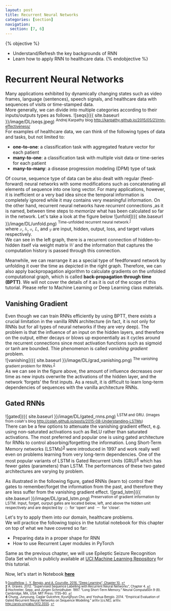 ```yaml
---
layout: post
title: Recurrent Neural Networks
categories: [section]
navigation:
  section: [7, 6]
---
```

{% objective %}
- Understand/Refresh the key backgrounds of RNN
- Learn how to apply RNN to healthcare data.
{% endobjective %}

# Recurrent Neural Networks
Many applications exhibited by dynamically changing states such as video frames, language (sentences), speech signals, and healthcare data with sequences of visits or time-stamped data.  
More generally, we can divide into multiple categories according to their inputs/outputs types as follows.
![seqs]({{ site.baseurl }}/image/DL/seqs.jpeg)
<sup>Andrej Karpathy blog <http://karpathy.github.io/2015/05/21/rnn-effectiveness/></sup>  
For examples of healthcare data, we can think of the following types of data and tasks, but not limited to:
* **one-to-one**: a classification task with aggregated feature vector for each patient
* **many-to-one**: a classification task with multiple visit data or time-series for each patient
* **many-to-many**: a disease progression modeling (DPM) type of task

Of course, sequence type of data can be also dealt with regular (feed-forward) neural networks with some modifications such as concatenating all elements of sequence into one long vector. For many applications, however, it is inefficient or a very bad idea since the temporal information is completely ignored while it may contains very meaningful information. On the other hand, recurrent neural networks have *recurrent* connections ,as it is named, between time steps to *memorize* what has been calculated so far in the network. Let's take a look at the figure below
![unfold]({{ site.baseurl }}/image/DL/unfold.png)
<sup>Time-unfolded recurrent neural network.<sup id="a1">[1](#f1)</sup></sup>  
where <math><mi>x</mi></math>, <math><mi>h</mi></math>, <math><mi>o</mi></math>, <math><mi>L</mi></math>, and <math><mi>y</mi></math> are input, hidden, output, loss, and target values respectively.  
We can see in the left graph, there is a recurrent connection of hidden-to-hidden itself via weight matrix <math><mi>W</mi></math> and the information that captures the computation history is passed through this connection.

Meanwhile, we can rearrange it as a special type of feedforward network by unfolding it over the time as depicted in the right graph. Therefore, we can also apply backpropagation algorithm to calculate gradients on the unfolded computational graph, which is called **back-propagation through time (BPTT)**. We will not cover the details of it as it is out of the scope of this tutorial. Please refer to Machine Learning or Deep Learning class materials.

<!--
<math xmlns="http://www.w3.org/1998/Math/MathML">
  <mtable columnalign="right left right left right left right left right left right left" rowspacing="3pt" columnspacing="0em 2em 0em 2em 0em 2em 0em 2em 0em 2em 0em" displaystyle="true">
    <mtr>
      <mtd>
        <msup>
          <mrow class="MJX-TeXAtom-ORD">
            <mi mathvariant="bold">a</mi>
          </mrow>
          <mrow class="MJX-TeXAtom-ORD">
            <mo stretchy="false">(</mo>
            <mi>t</mi>
            <mo stretchy="false">)</mo>
          </mrow>
        </msup>
      </mtd>
      <mtd>
        <mi></mi>
        <mo>=</mo>
        <mrow class="MJX-TeXAtom-ORD">
          <mi mathvariant="bold">b</mi>
        </mrow>
        <mo>+</mo>
        <mrow class="MJX-TeXAtom-ORD">
          <mi mathvariant="bold">W</mi>
        </mrow>
        <msup>
          <mrow class="MJX-TeXAtom-ORD">
            <mi mathvariant="bold">h</mi>
          </mrow>
          <mrow class="MJX-TeXAtom-ORD">
            <mo stretchy="false">(</mo>
            <mi>t</mi>
            <mo>&#x2212;</mo>
            <mn>1</mn>
            <mo stretchy="false">)</mo>
          </mrow>
        </msup>
        <mo>+</mo>
        <mrow class="MJX-TeXAtom-ORD">
          <mi mathvariant="bold">U</mi>
        </mrow>
        <msup>
          <mrow class="MJX-TeXAtom-ORD">
            <mi mathvariant="bold">x</mi>
          </mrow>
          <mrow class="MJX-TeXAtom-ORD">
            <mo stretchy="false">(</mo>
            <mi>t</mi>
            <mo stretchy="false">)</mo>
          </mrow>
        </msup>
      </mtd>
    </mtr>
    <mtr>
      <mtd>
        <msup>
          <mrow class="MJX-TeXAtom-ORD">
            <mi mathvariant="bold">h</mi>
          </mrow>
          <mrow class="MJX-TeXAtom-ORD">
            <mo stretchy="false">(</mo>
            <mi>t</mi>
            <mo stretchy="false">)</mo>
          </mrow>
        </msup>
      </mtd>
      <mtd>
        <mi></mi>
        <mo>=</mo>
        <mi>tanh</mi>
        <mo>&#x2061;</mo>
        <mo stretchy="false">(</mo>
        <msup>
          <mrow class="MJX-TeXAtom-ORD">
            <mi mathvariant="bold">a</mi>
          </mrow>
          <mrow class="MJX-TeXAtom-ORD">
            <mo stretchy="false">(</mo>
            <mi>t</mi>
            <mo stretchy="false">)</mo>
          </mrow>
        </msup>
        <mo stretchy="false">)</mo>
      </mtd>
    </mtr>
    <mtr>
      <mtd>
        <msup>
          <mrow class="MJX-TeXAtom-ORD">
            <mi mathvariant="bold">o</mi>
          </mrow>
          <mrow class="MJX-TeXAtom-ORD">
            <mo stretchy="false">(</mo>
            <mi>t</mi>
            <mo stretchy="false">)</mo>
          </mrow>
        </msup>
      </mtd>
      <mtd>
        <mi></mi>
        <mo>=</mo>
        <mrow class="MJX-TeXAtom-ORD">
          <mi mathvariant="bold">c</mi>
        </mrow>
        <mo>+</mo>
        <mrow class="MJX-TeXAtom-ORD">
          <mi mathvariant="bold">V</mi>
        </mrow>
        <msup>
          <mrow class="MJX-TeXAtom-ORD">
            <mi mathvariant="bold">h</mi>
          </mrow>
          <mrow class="MJX-TeXAtom-ORD">
            <mo stretchy="false">(</mo>
            <mi>t</mi>
            <mo stretchy="false">)</mo>
          </mrow>
        </msup>
      </mtd>
    </mtr>
    <mtr>
      <mtd>
        <msup>
          <mrow class="MJX-TeXAtom-ORD">
            <mover>
              <mrow class="MJX-TeXAtom-ORD">
                <mi mathvariant="bold">y</mi>
              </mrow>
              <mo stretchy="false">&#x005E;</mo>
            </mover>
          </mrow>
          <mrow class="MJX-TeXAtom-ORD">
            <mo stretchy="false">(</mo>
            <mi>t</mi>
            <mo stretchy="false">)</mo>
          </mrow>
        </msup>
      </mtd>
      <mtd>
        <mi></mi>
        <mo>=</mo>
        <mtext>softmax</mtext>
        <mo stretchy="false">(</mo>
        <msup>
          <mrow class="MJX-TeXAtom-ORD">
            <mi mathvariant="bold">o</mi>
          </mrow>
          <mrow class="MJX-TeXAtom-ORD">
            <mo stretchy="false">(</mo>
            <mi>t</mi>
            <mo stretchy="false">)</mo>
          </mrow>
        </msup>
        <mo stretchy="false">)</mo>
      </mtd>
    </mtr>
  </mtable>
</math>
-->
## Vanishing Gradient
Even though we can train RNNs efficiently by using BPTT, there exists a crucial limitation in the vanilla RNN architecture (in fact, it is not only for RNNs but for all types of neural networks if they are very deep). The problem is that the influence of an input on the hidden layers, and therefore on the output, either decays or blows up exponentially as it cycles around the recurrent connections since most activation functions such as sigmoid or tanh are bounded. Thie phenomenon is called *vanishing gradient* problem.  
![vanishing]({{ site.baseurl }}/image/DL/grad_vanishing.png)
<sup>The vanishing gradient problem for RNNs.<sup id="a2">[2](#f2)</sup></sup>  
As we can see in the figure above, the amount of influence decreases over time as new inputs overwrite the activations of the hidden layer, and the network ‘forgets’ the first inputs. As a result, it is difficult to learn long-term dependencies of sequences with the vanilla architecture RNNs.

## Gated RNNs
![gated]({{ site.baseurl }}/image/DL/gated_rnns.png)
<sup>LSTM and GRU. (images from colah's blog <http://colah.github.io/posts/2015-08-Understanding-LSTMs>)</sup>  
There can be a few options to attenuate the vanishing gradient effect, e.g. using non-saturated activations such as ReLU rather than saturated activations. The most preferred and popular one is using gated architecture for RNNs to control absorbing/forgetting the information. Long Short-Term Memory networks (LSTMs)<sup id="a3">[3](#f3)</sup></sup> were introduced in 1997 and work really well even on problems learning from very long-term dependencies. One of the most popular variants of LSTM is Gated Recurrent Units (GRU)<sup id="a3">[4](#f4)</sup></sup> which has fewer gates (parameters) than LSTM. The performances of these two gated architectures are varying by problem. 

As illustrated in the following figure, gated RNNs (learn to) control their gates to remember/forget the information from the past, and therefore they are less suffer from the vanishing gradient effect. 
![grad_lstm]({{ site.baseurl }}/image/DL/grad_lstm.png)
<sup>Preservation of gradient information by LSTM. Input, forget, ourput gates are located below, left, and above the hidden unit respectively and are depicted by <math><mo>&#x25CB;</mo></math> for 'open' and <math><mo>&#xFF0D;</mo></math> for 'close'.</sup>  

Let's try to apply them into our domain, healthcare problems.  
We will practice the following topics in the tutotial notebook for this chapter on top of what we have covered so far:
* Preparing data in a proper shape for RNN
* How to use Recurrent Layer modules in PyTorch

Same as the previous chapter, we will use Epileptic Seizure Recognition Data Set which is publicly available at [UCI Machine Learning Repository](http://archive.ics.uci.edu/ml/datasets/Epileptic+Seizure+Recognition) for this tutorial.

Now, let's start in Notebook **[here](https://github.com/ast0414/CSE6250BDH-LAB-DL/blob/master/3_RNN.ipynb)**

<sub><sup><b id="f1">1</b> [Goodfellow, I., Y. Bengio, and A. Courville. 2016. “Deep Learning”, Chapter 10.](http://www.deeplearningbook.org/contents/rnn.html) [↩](#a1)</sup></sub>  
<sub><sup><b id="f2">2</b> A. Graves. 2012. “Supervised Sequence Labelling with Recurrent Neural Networks”, Chapter 4. [↩](#a2)</sup></sub>  
<sub><sup><b id="f3">3</b> Hochreiter, Sepp, and Jürgen Schmidhuber. 1997. “Long Short-Term Memory.” Neural Computation 9 (8). Cambridge, MA, USA: MIT Press: 1735–80. [↩](#a3)</sup></sub>  
<sub><sup><b id="f4">4</b> Chung, Junyoung, Caglar Gulcehre, Kyunghyun Cho, and Yoshua Bengio. 2014. “Empirical Evaluation of Gated Recurrent Neural Networks on Sequence Modeling.” arXiv [cs.NE]. arXiv. http://arxiv.org/abs/1412.3555. [↩](#a4)</sup></sub>
